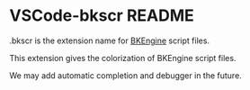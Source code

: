 # VSCode-bkscr README

.bkscr is the extension name for [BKEngine](https://bke.bakery.moe/index_en.html) script files.

This extension gives the colorization of BKEngine script files.

We may add automatic completion and debugger in the future.